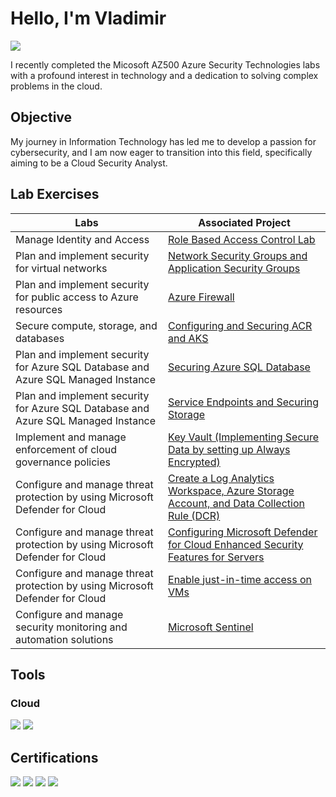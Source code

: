 # Hello, I'm Vladimir
<a href="[https://www.linkedin.com/in/vladimirclifton/]"><img src="https://img.shields.io/badge/-LinkedIn-0072b1?&style=for-the-badge&logo=linkedin&logoColor=white" /></a>

I recently completed the Micosoft AZ500 Azure Security Technologies labs with a profound interest in technology and a dedication to solving complex problems in the cloud.

## Objective
My journey in Information Technology has led me to develop a passion for cybersecurity, and I am now eager to transition into this field, specifically aiming to be a Cloud Security Analyst.

## Lab Exercises
| Labs                                        | Associated Project         |
|-----------------------------------------------|----------------------------|
| Manage Identity and Access          | <a href="Role-Based Access Control">Role Based Access Control Lab</a>|
| Plan and implement security for virtual networks         | <a href="Network Security Groups and Application Security Groups">Network Security Groups and Application Security Groups</a>|
| Plan and implement security for public access to Azure resources         | <a href="Azure Firewall">Azure Firewall</a>|
| Secure compute, storage, and databases      | <a href="Configuring and Securing ACR and AKS">Configuring and Securing ACR and AKS</a>|
| Plan and implement security for Azure SQL Database and Azure SQL Managed Instance                  | <a href="Securing Azure SQL Database">Securing Azure SQL Database </a>|
| Plan and implement security for Azure SQL Database and Azure SQL Managed Instance      | <a href="Service Endpoints and Securing Storage">Service Endpoints and Securing Storage </a>|
| Implement and manage enforcement of cloud governance policies      | <a href="Key Vault">Key Vault (Implementing Secure Data by setting up Always Encrypted) </a>|
| Configure and manage threat protection by using Microsoft Defender for Cloud      | <a href="Create a Log Analytics Workspace">Create a Log Analytics Workspace, Azure Storage Account, and Data Collection Rule (DCR)</a>|
| Configure and manage threat protection by using Microsoft Defender for Cloud      | <a href="Configuring Microsoft Defender">Configuring Microsoft Defender for Cloud Enhanced Security Features for Servers</a>|
|  Configure and manage threat protection by using Microsoft Defender for Cloud      | <a href="Enable just-in-time access on VMs">Enable just-in-time access on VMs</a>|
| Configure and manage security monitoring and automation solutions      | <a href="Microsoft Sentinel">Microsoft Sentinel</a>|

## Tools
### Cloud
<div>
    <img src="https://img.shields.io/badge/-Microsoft Azure-1679A7?&style=for-the-badge&logo=Microsoft&logoColor=white" />
<img src="https://img.shields.io/badge/-Microsoft_Azure_Fundamentals -FF0000?&style=for-the-badge&logo=Amazon&logoColor=blue" />   
</div>

## Certifications
<div>
<img src="https://img.shields.io/badge/-Cybersecurity_Boot_Camp-007ACC?&style=for-the-badge&logo=ZTM_Academy&logoColor=white" />
<img src="https://img.shields.io/badge/-Google_Data_Analytics-FF0000?&style=for-the-badge&logo=Google&logoColor=white" />
<img src="https://img.shields.io/badge/-AWS_Cloud_Practitioner_Essentials -FF0000?&style=for-the-badge&logo=Amazon&logoColor=black" />
<img src="https://img.shields.io/badge/-Microsoft_Azure_Fundamentals -FF0000?&style=for-the-badge&logo=Amazon&logoColor=blue" />  
</div>
